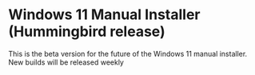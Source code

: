 # Windows 11 Manual Installer (Hummingbird release)
 This is the beta version for the future of the Windows 11 manual installer. New builds will be released weekly
